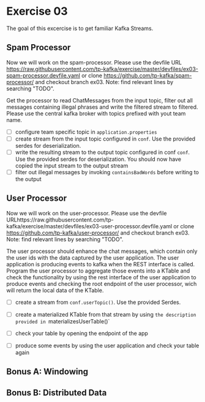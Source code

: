 # Exercise 03
The goal of this excercise is to get familiar Kafka Streams. 

## Spam Processor
Now we will work on the spam-processor. Please use the devfile URL https://raw.githubusercontent.com/tp-kafka/exercise/master/devfiles/ex03-spam-processor.devfile.yaml or clone https://github.com/tp-kafka/spam-processor/ and checkout branch ex03. Note: find relevant lines by searching "TODO".

Get the processor to read ChatMessages from the input topic, filter out all messages containing illegal phrases and write the filtered stream to filtered. Please use the central kafka broker with topics prefixed with yout team name.

- [ ] configure team specific topic in `application.properties`
- [ ] create stream from the input topic configured in `conf`. Use the provided serdes for deserialization.
- [ ] write the resulting stream to the output topic configured in conf `conf`. Use the provided serdes for deserialization. You should now have copied the input stream to the output stream
- [ ] filter out illegal messages by invoking `containsBadWords` before writing to the output

## User Processor
Now we will work on the user-processor. Please use the devfile URLhttps://raw.githubusercontent.com/tp-kafka/exercise/master/devfiles/ex03-user-processor.devfile.yaml or clone https://github.com/tp-kafka/user-processor/ and checkout branch ex03. Note: find relevant lines by searching "TODO".

The user processor should enhance the chat messages, which contain only the user ids with the data captured by the user application. The user application is producing events to kafka when the REST interface is called. Program the user processor to aggregate those events into a KTable and check the functionality by using the rest interface of the user application to produce events and checking the root endpoint of the user processor, wich will return the local data of the KTable.

- [ ] create a stream from `conf.userTopic()`. Use the provided Serdes.
- [ ] create a materialized KTable from that stream by using `the description provided in `materializesUserTable()`
- [ ] check your table by opening the endpoint of the app
- [ ] produce some events by using the user application and check your table again


## Bonus A: Windowing

## Bonus B: Distributed Data
